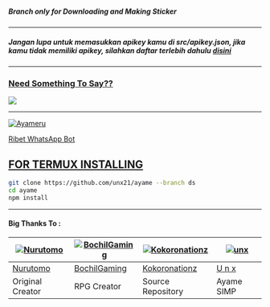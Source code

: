 ##### Branch only for Downloading and Making Sticker
---------------------------

##### Jangan lupa untuk memasukkan apikey kamu di src/apikey.json, jika kamu tidak memiliki apikey, silahkan daftar terlebih dahulu [disini](https://api.xteam.xyz)

---------------------------

### [Need Something To Say??](https://wa.me/62887436568613)


<a href="https://wa.me/62887436568613?text=Hii+bisa+tolong+jelaskan+fitur+bot+kamu"><img src="https://img.shields.io/badge/WassapMe-25D366?style=for-the-badge&logo=whatsapp&logoColor=white" />

---------------------------

![Ayameru](https://user-images.githubusercontent.com/84166927/160948236-162802c9-5a45-41c2-bb41-6b43e7b59f48.jpg)

Ribet WhatsApp Bot

## FOR TERMUX INSTALLING
```bash
git clone https://github.com/unx21/ayame --branch ds
cd ayame
npm install
```


---------------------------


#### Big Thanks To : 

[![Nurutomo](https://github.com/Nurutomo.png?size=100)](https://github.com/Nurutomo) | [![BochilGaming](https://github.com/BochilGaming.png?size=100)](https://github.com/BochilGaming) | [![Kokoronationz](https://github.com/Kokoronationz.png?size=100)](https://github.com/Kokoronationz) | [![unx](https://github.com/unx21.png?size=100)](https://github.com/unx21) |
----|----|----|----|
[Nurutomo](https://github.com/Nurutomo) | [BochilGaming](https://github.com/BochilGaming) | [Kokoronationz](https://github.com/Kokoronationz) | [U n x](https://github.com/unx21) |
Original Creator | RPG Creator | Source Repository | Ayame SIMP |
